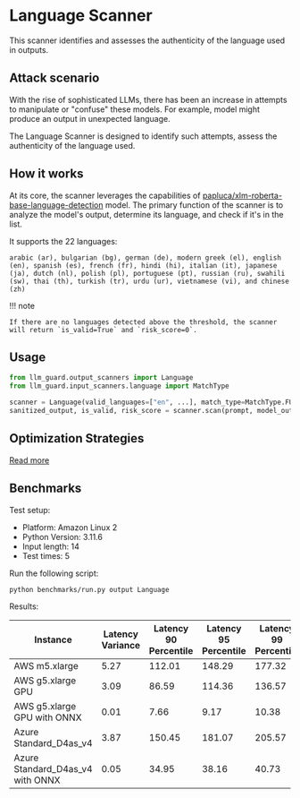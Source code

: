 # Language Scanner

This scanner identifies and assesses the authenticity of the language used in outputs.

## Attack scenario

With the rise of sophisticated LLMs, there has been an increase in attempts to manipulate or "confuse" these models. For
example, model might produce an output in unexpected language.

The Language Scanner is designed to identify such attempts, assess the authenticity of the language used.

## How it works

At its core, the scanner leverages the capabilities of [papluca/xlm-roberta-base-language-detection](https://huggingface.co/papluca/xlm-roberta-base-language-detection) model.
The primary function of the scanner is to analyze the model's output, determine its language, and check if it's in the
list.

It supports the 22 languages:

```text
arabic (ar), bulgarian (bg), german (de), modern greek (el), english (en), spanish (es), french (fr), hindi (hi), italian (it), japanese (ja), dutch (nl), polish (pl), portuguese (pt), russian (ru), swahili (sw), thai (th), turkish (tr), urdu (ur), vietnamese (vi), and chinese (zh)
```

!!! note

    If there are no languages detected above the threshold, the scanner will return `is_valid=True` and `risk_score=0`.

## Usage

```python
from llm_guard.output_scanners import Language
from llm_guard.input_scanners.language import MatchType

scanner = Language(valid_languages=["en", ...], match_type=MatchType.FULL)  # Add other valid language codes (ISO 639-1) as needed
sanitized_output, is_valid, risk_score = scanner.scan(prompt, model_output)
```

## Optimization Strategies

[Read more](../usage/optimization.md)

## Benchmarks

Test setup:

- Platform: Amazon Linux 2
- Python Version: 3.11.6
- Input length: 14
- Test times: 5

Run the following script:

```sh
python benchmarks/run.py output Language
```

Results:

| Instance                         | Latency Variance | Latency 90 Percentile | Latency 95 Percentile | Latency 99 Percentile | Average Latency (ms) | QPS     |
|----------------------------------|------------------|-----------------------|-----------------------|-----------------------|----------------------|---------|
| AWS m5.xlarge                    | 5.27             | 112.01                | 148.29                | 177.32                | 39.36                | 355.65  |
| AWS g5.xlarge GPU                | 3.09             | 86.59                 | 114.36                | 136.57                | 30.98                | 451.90  |
| AWS g5.xlarge GPU with ONNX      | 0.01             | 7.66                  | 9.17                  | 10.38                 | 4.59                 | 3048.43 |
| Azure Standard_D4as_v4           | 3.87             | 150.45                | 181.07                | 205.57                | 87.28                | 160.40  |
| Azure Standard_D4as_v4 with ONNX | 0.05             | 34.95                 | 38.16                 | 40.73                 | 27.65                | 506.41  |
